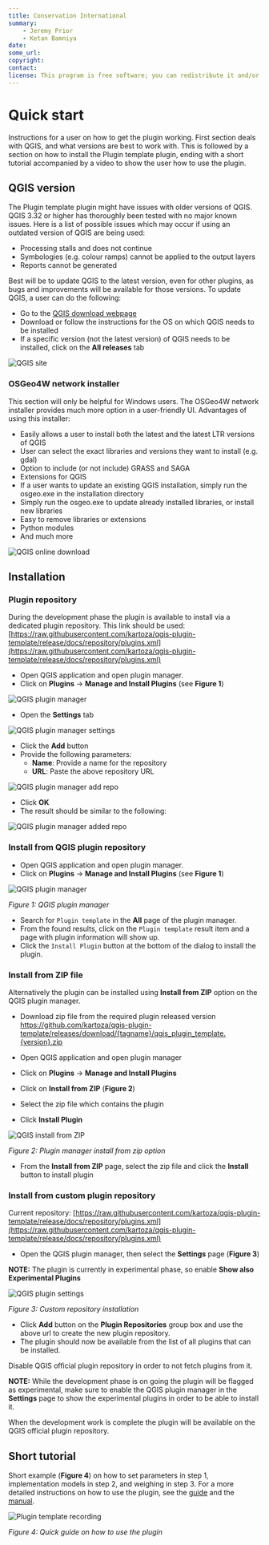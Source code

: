 ```yaml
---
title: Conservation International
summary:
    - Jeremy Prior
    - Ketan Bamniya
date:
some_url:
copyright:
contact:
license: This program is free software; you can redistribute it and/or modify it under the terms of the GNU Affero General Public License as published by the Free Software Foundation; either version 3 of the License, or (at your option) any later version.
---
```


# Quick start

Instructions for a user on how to get the plugin working. First section deals with QGIS, and what versions
are best to work with. This is followed by a section on how to install the Plugin template plugin, ending with a
short tutorial accompanied by a video to show the user how to use the plugin.

## QGIS version

The Plugin template plugin might have issues with older versions of QGIS. QGIS 3.32 or higher has thoroughly
been tested with no major known issues. Here is a list of possible issues which may occur if using an
outdated version of QGIS are being used:

- Processing stalls and does not continue
- Symbologies (e.g. colour ramps) cannot be applied to the output layers
- Reports cannot be generated

Best will be to update QGIS to the latest version, even for other plugins, as bugs and improvements will
be available for those versions. To update QGIS, a user can do the following:

- Go to the [QGIS download webpage](https://www.qgis.org/en/site/forusers/download.html)
- Download or follow the instructions for the OS on which QGIS needs to be installed
- If a specific version (not the latest version) of QGIS needs to be installed, click on the **All releases** tab

![QGIS site](img/qgis-site.png)

### OSGeo4W network installer

This section will only be helpful for Windows users. The OSGeo4W network installer provides much more option
in a user-friendly UI. Advantages of using this installer:

- Easily allows a user to install both the latest and the latest LTR versions of QGIS
- User can select the exact libraries and versions they want to install (e.g. gdal)
- Option to include (or not include) GRASS and SAGA
- Extensions for QGIS
- If a user wants to update an existing QGIS installation, simply run the osgeo.exe in the installation directory
- Simply run the osgeo.exe to update already installed libraries, or install new libraries
- Easy to remove libraries or extensions
- Python modules
- And much more

![QGIS online download](img/qgis-download.png)

## Installation

### Plugin repository

During the development phase the plugin is available to install via 
a dedicated plugin repository. This link should be used:
[https://raw.githubusercontent.com/kartoza/qgis-plugin-template/release/docs/repository/plugins.xml](https://raw.githubusercontent.com/kartoza/qgis-plugin-template/release/docs/repository/plugins.xml)

- Open QGIS application and open plugin manager.
- Click on **Plugins** -> **Manage and Install Plugins** (see **Figure 1**)

![QGIS plugin manager](img/install-qgis-plugins.png)

- Open the **Settings** tab

![QGIS plugin manager settings](img/plugin-manager-settings.png)

- Click the **Add** button
- Provide the following parameters:
    - **Name**: Provide a name for the repository
    - **URL**: Paste the above repository URL

![QGIS plugin manager add repo](img/plugin-add-url.png)

- Click **OK**
- The result should be similar to the following:

![QGIS plugin manager added repo](img/plugin-repo-added.png)

### Install from QGIS plugin repository

- Open QGIS application and open plugin manager.
- Click on **Plugins** -> **Manage and Install Plugins** (see **Figure 1**)

![QGIS plugin manager](img/install-qgis-plugins.png)

*Figure 1: QGIS plugin manager*

- Search for `Plugin template` in the **All** page of the plugin manager.
- From the found results, click on the `Plugin template` result item and a page with plugin information will show up.
- Click the `Install Plugin` button at the bottom of the dialog to install the plugin.

### Install from ZIP file

Alternatively the plugin can be installed using **Install from ZIP** option on the 
QGIS plugin manager. 

- Download zip file from the required plugin released version
https://github.com/kartoza/qgis-plugin-template/releases/download/{tagname}/qgis_plugin_template.{version}.zip

- Open QGIS application and open plugin manager
- Click on **Plugins** -> **Manage and Install Plugins**
- Click on **Install from ZIP** (**Figure 2**)
- Select the zip file which contains the plugin
- Click **Install Plugin**

![QGIS install from ZIP](img/installation-from-zip.png)

*Figure 2: Plugin manager install from zip option*

- From the **Install from ZIP** page, select the zip file and click the **Install** button to install plugin

### Install from custom plugin repository

Current repository: [https://raw.githubusercontent.com/kartoza/qgis-plugin-template/release/docs/repository/plugins.xml](https://raw.githubusercontent.com/kartoza/qgis-plugin-template/release/docs/repository/plugins.xml)

- Open the QGIS plugin manager, then select the **Settings** page (**Figure 3**)

**NOTE:** The plugin is currently in experimental phase, so enable **Show also Experimental Plugins**

![QGIS plugin settings](img/installation-plugin-settings.png)

*Figure 3: Custom repository installation*

- Click **Add** button on the **Plugin Repositories** group box and use the above url to create the new plugin repository.
- The plugin should now be available from the list of all plugins that can be installed.

Disable QGIS official plugin repository in order to not fetch plugins from it.

**NOTE:** While the development phase is on going the plugin will be flagged as experimental, make
sure to enable the QGIS plugin manager in the **Settings** page to show the experimental plugins
in order to be able to install it.

When the development work is complete the plugin will be available on the QGIS
official plugin repository.

## Short tutorial

Short example (**Figure 4**) on how to set parameters in step 1, implementation models in step 2, and weighing in step 3.
For a more detailed instructions on how to use the plugin,
see the [guide](../guide/index.md) and the [manual](../manual/index.md).

![Plugin template recording](img/steps_1_to_3.gif)

*Figure 4: Quick guide on how to use the plugin*
